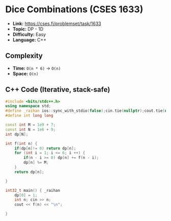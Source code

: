 # Dice Combinations (CSES 1633)

- **Link:** https://cses.fi/problemset/task/1633
- **Topic:** DP - 1D
- **Difficulty:** Easy
- **Language:** C++

## Complexity
- **Time:** `O(n * 6)` → `O(n)`
- **Space:** `O(n)`

## C++ Code (Iterative, stack-safe)
```cpp
#include <bits/stdc++.h>
using namespace std;
#define _raihan ios::sync_with_stdio(false);cin.tie(nullptr);cout.tie(nullptr);
#define int long long

const int M = 1e9 + 7;
const int N = 1e6 + 9;
int dp[N];

int f(int n) {
    if(dp[n]!= 0) return dp[n];
    for (int i = 1; i <= 6; i ++) {
        if(n - i >= 0) dp[n] += f(n - i);
        dp[n] %= M;
    }
    return dp[n];

}

int32_t main() { _raihan
    dp[0] = 1;
    int n; cin >> n;
    cout << f(n) << "\n";

}
```
